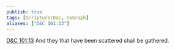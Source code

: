 ```yaml
---
publish: true
tags: [Scripture/DaC, noGraph]
aliases: ["D&C 101:13"]
---
```

[D&C 101:13](https://churchofjesuschrist.org/study/scriptures/dc-testament/dc/101?lang=eng&id=p13#p13) And they that have been scattered shall be gathered.
